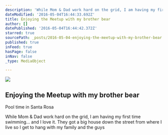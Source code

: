 ```yaml
---
description: 'While Mom & Dad work hard on the grid, I am having my first time swimming... and I love it. They got a big house down the street from where I live so I get to hang with my family and the guys'
dateModified: '2016-05-04T16:44:33.692Z'
title: Enjoying the Meetup with my brother bear
author: []
datePublished: '2016-05-04T16:44:42.372Z'
starred: true
sourcePath: _posts/2016-05-04-enjoying-the-meetup-with-my-brother-bear.md
published: true
inFeed: true
hasPage: false
inNav: false
_type: MediaObject

---
```

<article style=""><img src="https://the-grid-user-content.s3-us-west-2.amazonaws.com/e98781cd-5071-4b48-883e-08b627974236.jpg" /><h1>Enjoying the Meetup with my brother bear</h1><p>Pool time in Santa Rosa</p></article>

While Mom & Dad work hard on the grid, I am having my first time swimming... and I love it. They got a big house down the street from where I live so I get to hang with my family and the guys